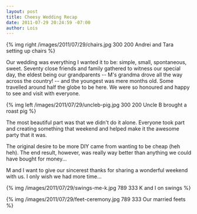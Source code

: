 ```yaml
--- 
layout: post
title: Cheesy Wedding Recap
date: 2011-07-29 20:24:59 -07:00
author: Lois
---
```

{% img right /images/2011/07/29/chairs.jpg 300 200 Andrei and Tara setting up chairs %}

Our wedding was everything I wanted it to be: simple, small, spontaneous, sweet.
Seventy close friends and family gathered to witness our special day, the eldest
being our grandparents -- M's grandma drove all the way across the country! --
and the youngest was mere months old. Some travelled around half the globe to be
here. We were so honoured and happy to see and visit with everyone.

<!-- more -->

{% img left /images/2011/07/29/uncleb-pig.jpg 300 200 Uncle B brought a roast pig %}

The most beautiful part was that we didn't do it alone. Everyone took part and
creating something that weekend and helped make it the awesome party that it
was.

The original desire to be more DIY came from wanting to be cheap (heh heh). The
end result, however, was really way better than anything we could have bought
for money...

M and I want to give our sincerest thanks for sharing a wonderful weekend with
us. I only wish we had more time...

{% img /images/2011/07/29/swings-me-k.jpg 789 333 K and I on swings %}

{% img /images/2011/07/29/feet-ceremony.jpg 789 333 Our married feets %}
